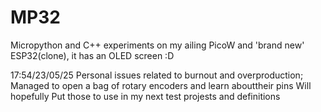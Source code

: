 # MP32
Micropython and C++ experiments on my ailing PicoW and 'brand new' ESP32(clone), it has an OLED screen :D


17:54/23/05/25
Personal issues related to burnout and overproduction; Managed to open a bag of rotary encoders and learn abouttheir pins
Will hopefully Put those to use in my next test projests and definitions

